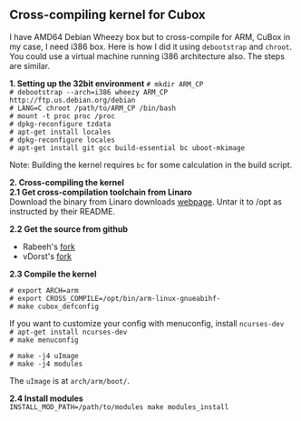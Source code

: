 ## Cross-compiling kernel for Cubox

I have AMD64 Debian Wheezy box but to cross-compile for ARM,
CuBox in my case, I need i386 box. Here is how I did it using
`debootstrap` and `chroot`.  You could use a virtual machine
running i386 architecture also. The steps are similar.

**1. Setting up the 32bit environment**
`# mkdir ARM_CP`  
`# debootstrap --arch=i386 wheezy ARM_CP http://ftp.us.debian.org/debian`  
`# LANG=C chroot /path/to/ARM_CP /bin/bash`  
`# mount -t proc proc /proc`  
`# dpkg-reconfigure tzdata`  
`# apt-get install locales`  
`# dpkg-reconfigure locales`  
`# apt-get install git gcc build-essential bc uboot-mkimage`

Note: Building the kernel requires `bc` for some calculation in the build script.

**2. Cross-compiling the kernel**  
  **2.1 Get cross-compilation toolchain from Linaro**  
Download the binary from Linaro downloads [webpage][0].
Untar it to /opt as instructed by their README.

**2.2 Get the source from github**  
* Rabeeh's [fork][1]
* vDorst's [fork][2]

**2.3 Compile the kernel**

`# export ARCH=arm`  
`# export CROSS_COMPILE=/opt/bin/arm-linux-gnueabihf-`  
`# make cubox_defconfig`  

If you want to customize your config with menuconfig, install `ncurses-dev`  
`# apt-get install ncurses-dev`  
`# make menuconfig`

`# make -j4 uImage`  
`# make -j4 modules`

The `uImage` is at `arch/arm/boot/`.

**2.4 Install modules**  
`INSTALL_MOD_PATH=/path/to/modules make modules_install`

[0]: http://www.linaro.org/downloads/ "Linaro Download"
[1]: https://github.com/rabeeh/linux "Rabeeh"
[2]: https://github.com/vDorst/linux "vDorst"
